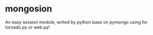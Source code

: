 mongosion
=========

An easy session module, writed by python base on pymongo using for tornado.py or web.py!

